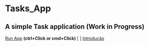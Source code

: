 # Tasks_App
 ## A simple Task application (Work in Progress)
 <a href="https://nicolasfune.github.io/Tasks_App/" target="_blank">Run App</a> **(ctrl+Click or cmd+Click)**
 [ ] [Introdução](https://github.com/felipedotcom/Notes/blob/master/Introducao.md)
